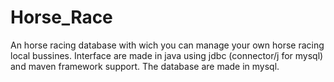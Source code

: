 # Horse_Race
An horse racing database with wich you can manage your own horse racing local bussines.
Interface are made in java using jdbc (connector/j for mysql) and maven framework support.
The database are made in mysql.
